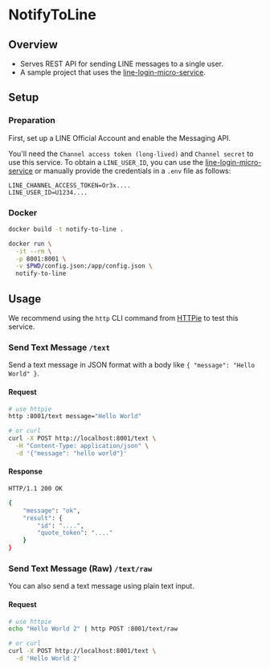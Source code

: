 # NotifyToLine

## Overview

- Serves REST API for sending LINE messages to a single user.
- A sample project that uses the [line-login-micro-service](https://github.com/jhjcpishva/line-login-micro-service).

## Setup

### Preparation

First, set up a LINE Official Account and enable the Messaging API.

You'll need the `Channel access token (long-lived)` and `Channel secret` to use this service. To obtain a `LINE_USER_ID`, you can use the [line-login-micro-service](https://github.com/jhjcpishva/line-login-micro-service) or manually provide the credentials in a `.env` file as follows:

```env:.env
LINE_CHANNEL_ACCESS_TOKEN=Or3x....
LINE_USER_ID=U1234....
```

### Docker

```sh
docker build -t notify-to-line .

docker run \
  -it --rm \
  -p 8001:8001 \
  -v $PWD/config.json:/app/config.json \
  notify-to-line
```

## Usage

We recommend using the `http` CLI command from [HTTPie](https://www.postman.com/cli) to test this service.

### Send Text Message `/text`

Send a text message in JSON format with a body like `{ "message": "Hello World" }`.

#### Request

```sh
# use httpie
http :8001/text message="Hello World"

# or curl
curl -X POST http://localhost:8001/text \
  -H "Content-Type: application/json" \
  -d '{"message": "hello world"}'

```

#### Response

```sh
HTTP/1.1 200 OK

{
    "message": "ok",
    "result": {
        "id": "....",
        "quote_token": "...."
    }
}
```

### Send Text Message (Raw) `/text/raw`

You can also send a text message using plain text input.

#### Request

```sh
# use httpie
echo "Hello World 2" | http POST :8001/text/raw

# or curl
curl -X POST http://localhost:8001/text \
  -d 'Hello World 2'
```

